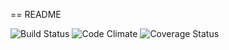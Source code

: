 == README

![Build Status](https://codeship.com/projects/1bf10340-dcbb-0133-b80a-760a1f8f56cd/status?branch=master)
![Code Climate](https://codeclimate.com/github/CommanderTso/ikea_reviews.png)
![Coverage Status](https://coveralls.io/repos/CommanderTso/ikea_reviews/badge.png)
